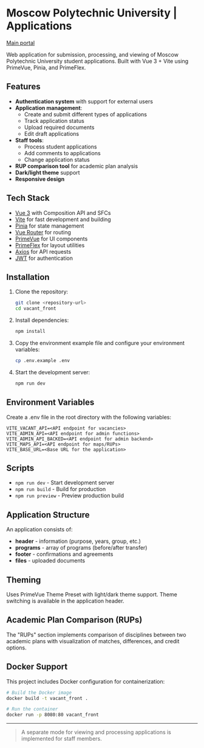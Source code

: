 # Moscow Polytechnic University | Applications

[Main portal](https://vm.mospolytech.ru)

Web application for submission, processing, and viewing of Moscow Polytechnic University student applications. Built with Vue 3 + Vite using PrimeVue, Pinia, and PrimeFlex.

## Features

- **Authentication system** with support for external users
- **Application management**:
  - Create and submit different types of applications
  - Track application status
  - Upload required documents
  - Edit draft applications
- **Staff tools**:
  - Process student applications
  - Add comments to applications
  - Change application status
- **RUP comparison tool** for academic plan analysis
- **Dark/light theme** support
- **Responsive design**

## Tech Stack

- [Vue 3](https://vuejs.org/) with Composition API and SFCs
- [Vite](https://vitejs.dev/) for fast development and building
- [Pinia](https://pinia.vuejs.org/) for state management
- [Vue Router](https://router.vuejs.org/) for routing
- [PrimeVue](https://primevue.org/) for UI components
- [PrimeFlex](https://primeflex.org/) for layout utilities
- [Axios](https://axios-http.com/) for API requests
- [JWT](https://jwt.io/) for authentication

## Installation

1. Clone the repository:

   ```bash
   git clone <repository-url>
   cd vacant_front
   ```

2. Install dependencies:

   ```bash
   npm install
   ```

3. Copy the environment example file and configure your environment variables:

   ```bash
   cp .env.example .env
   ```

4. Start the development server:
   ```bash
   npm run dev
   ```

## Environment Variables

Create a .env file in the root directory with the following variables:

```
VITE_VACANT_API=<API endpoint for vacancies>
VITE_ADMIN_API=<API endpoint for admin functions>
VITE_ADMIN_API_BACKED=<API endpoint for admin backend>
VITE_MAPS_API=<API endpoint for maps/RUPs>
VITE_BASE_URL=<Base URL for the application>
```

## Scripts

- `npm run dev` - Start development server
- `npm run build` - Build for production
- `npm run preview` - Preview production build

## Application Structure

An application consists of:

- **header** - information (purpose, years, group, etc.)
- **programs** - array of programs (before/after transfer)
- **footer** - confirmations and agreements
- **files** - uploaded documents

## Theming

Uses PrimeVue Theme Preset with light/dark theme support. Theme switching is available in the application header.

## Academic Plan Comparison (RUPs)

The "RUPs" section implements comparison of disciplines between two academic plans with visualization of matches, differences, and credit options.

## Docker Support

This project includes Docker configuration for containerization:

```bash
# Build the Docker image
docker build -t vacant_front .

# Run the container
docker run -p 8080:80 vacant_front
```

---

> A separate mode for viewing and processing applications is implemented for staff members.
